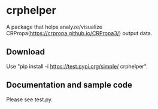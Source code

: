 # crphelper
A package that helps analyze/visualize CRPropa(https://crpropa.github.io/CRPropa3/) output data. 

## Download
Use "pip install -i https://test.pypi.org/simple/ crphelper".

## Documentation and sample code
Please see test.py.

